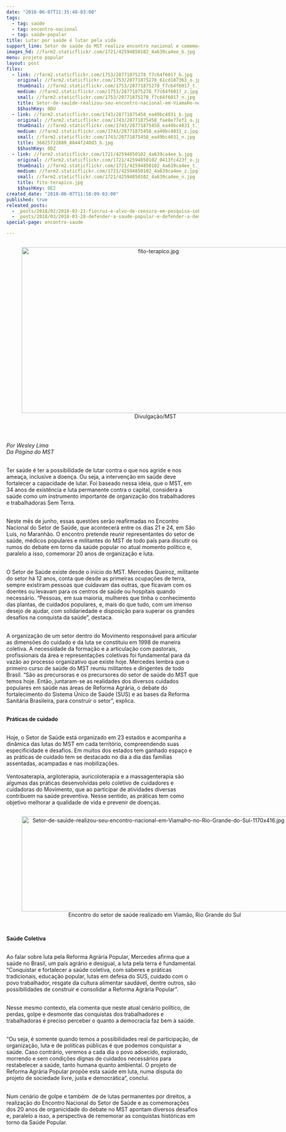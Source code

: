 ```yaml
---
date: "2018-06-07T11:35:48-03:00"
tags:
  - tag: saúde
  - tag: encontro-nacional
  - tag: saúde-popular
title: Lutar por saúde é lutar pela vida
support_line: Setor de saúde do MST realiza encontro nacional e comemora 20 anos de organização
images_hd: //farm2.staticflickr.com/1721/42594850102_4a639ca4ee_b.jpg
menu: projeto popular
layout: post
files:
  - link: //farm2.staticflickr.com/1753/28771875278_f7c64f6017_b.jpg
    original: //farm2.staticflickr.com/1753/28771875278_61cd187363_o.jpg
    thumbnail: //farm2.staticflickr.com/1753/28771875278_f7c64f6017_t.jpg
    medium: //farm2.staticflickr.com/1753/28771875278_f7c64f6017_z.jpg
    small: //farm2.staticflickr.com/1753/28771875278_f7c64f6017_n.jpg
    title: Setor-de-sauìde-realizou-seu-encontro-nacional-em-ViamaÞo-no-Rio-Grande-do-Sul-1170x416.jpg
    $$hashKey: 0DU
  - link: //farm2.staticflickr.com/1743/28771875458_ea49bc4031_b.jpg
    original: //farm2.staticflickr.com/1743/28771875458_fae8e77ef1_o.jpg
    thumbnail: //farm2.staticflickr.com/1743/28771875458_ea49bc4031_t.jpg
    medium: //farm2.staticflickr.com/1743/28771875458_ea49bc4031_z.jpg
    small: //farm2.staticflickr.com/1743/28771875458_ea49bc4031_n.jpg
    title: 36825722800_8844f240d3_b.jpg
    $$hashKey: 0DZ
  - link: //farm2.staticflickr.com/1721/42594850102_4a639ca4ee_b.jpg
    original: //farm2.staticflickr.com/1721/42594850102_0413fc423f_o.jpg
    thumbnail: //farm2.staticflickr.com/1721/42594850102_4a639ca4ee_t.jpg
    medium: //farm2.staticflickr.com/1721/42594850102_4a639ca4ee_z.jpg
    small: //farm2.staticflickr.com/1721/42594850102_4a639ca4ee_n.jpg
    title: fito-terapico.jpg
    $$hashKey: 0E2
created_date: "2018-06-07T11:58:09-03:00"
published: true
releated_posts:
  - _posts/2018/02/2018-02-21-fiocruz-e-alvo-de-censura-em-pesquisa-sobre-agrotoxicos.md
  - _posts/2018/03/2018-03-28-defender-a-saude-popular-e-defender-a-democracia-e-o-povo-afirma-dirigente-do-mst.md
special-page: encontro-saude

---
```

<div style="text-align:center">
<figure class="image" style="display:inline-block"><img alt="fito-terapico.jpg" height="434" src="//farm2.staticflickr.com/1721/42594850102_4a639ca4ee_b.jpg" width="700" />
<figcaption>Divulga&ccedil;&atilde;o/MST</figcaption>
</figure>
</div>

<p>&nbsp;</p>

<p><em>Por Wesley Lima<br />
Da P&aacute;gina do MST</em></p>

<p><br />
Ter sa&uacute;de &eacute; ter a possibilidade de lutar contra o que nos agride e nos amea&ccedil;a, inclusive a doen&ccedil;a. Ou seja, a interven&ccedil;&atilde;o em sa&uacute;de deve fortalecer a capacidade de lutar. Foi baseado nessa ideia, que o MST, em 34 anos de exist&ecirc;ncia e luta permanente contra o capital, considera a sa&uacute;de como um instrumento importante de organiza&ccedil;&atilde;o dos trabalhadores e trabalhadoras Sem Terra.</p>

<p><br />
Neste m&ecirc;s de junho, essas quest&otilde;es ser&atilde;o reafirmadas no Encontro Nacional do Setor de Sa&uacute;de, que acontecer&aacute; entre os dias 21 e 24, em S&atilde;o Lu&iacute;s, no Maranh&atilde;o. O encontro pretende reunir representantes do setor de sa&uacute;de, m&eacute;dicos populares e militantes do MST de todo pa&iacute;s para discutir os rumos do debate em torno da sa&uacute;de popular no atual momento pol&iacute;tico e, paralelo a isso, comemorar 20 anos de organiza&ccedil;&atilde;o e luta.</p>

<p><br />
O Setor de Sa&uacute;de existe desde o in&iacute;cio do MST. Mercedes Queiroz, militante do setor h&aacute; 12 anos, conta que desde as primeiras ocupa&ccedil;&otilde;es de terra, sempre existiram pessoas que cuidavam das outras, que ficavam com os doentes ou levavam para os centros de sa&uacute;de ou hospitais quando necess&aacute;rio. &ldquo;Pessoas, em sua maioria, mulheres que tinha o conhecimento das plantas, de cuidados populares, e, mais do que tudo, com um imenso desejo de ajudar, com solidariedade e disposi&ccedil;&atilde;o para superar os grandes desafios na conquista da sa&uacute;de&rdquo;, destaca.</p>

<p><br />
A organiza&ccedil;&atilde;o de um setor dentro do Movimento respons&aacute;vel para articular as dimens&otilde;es do cuidado e da luta se constituiu em 1998 de maneira coletiva. A necessidade da forma&ccedil;&atilde;o e a articula&ccedil;&atilde;o com pastorais, profissionais da &aacute;rea e representa&ccedil;&otilde;es coletivas foi fundamental para d&aacute; vaz&atilde;o ao processo organizativo que existe hoje. Mercedes lembra que o primeiro curso de sa&uacute;de do MST reuniu militantes e dirigentes de todo Brasil. &ldquo;S&atilde;o as precursoras e os precursores do setor de sa&uacute;de do MST que temos hoje. Ent&atilde;o, juntaram-se as realidades dos diversos cuidados populares em sa&uacute;de nas &aacute;reas de Reforma Agr&aacute;ria, o debate do fortalecimento do Sistema &Uacute;nico de Sa&uacute;de (SUS) e as bases da Reforma Sanit&aacute;ria Brasileira, para construir o setor&rdquo;, explica.</p>

<p><br />
<strong>Pr&aacute;ticas de cuidado</strong></p>

<p><br />
Hoje, o Setor de Sa&uacute;de est&aacute; organizado em 23 estados e acompanha a din&acirc;mica das lutas do MST em cada territ&oacute;rio, compreendendo suas especificidade e desafios. Em muitos dos estados tem ganhado espa&ccedil;o e as pr&aacute;ticas de cuidado tem se destacado no dia a dia das fam&iacute;lias assentadas, acampadas e nas mobiliza&ccedil;&otilde;es.<br />
<br />
Ventosaterapia, argiloterapia, auricoloterapia e a massagenterapia s&atilde;o algumas das pr&aacute;ticas desenvolvidas pelo coletivo de cuidadores e cuidadoras do Movimento, que ao participar de atividades diversas contribuem na sa&uacute;de preventiva. Nesse sentido, as pr&aacute;ticas tem como objetivo melhorar a qualidade de vida e prevenir de doen&ccedil;as.</p>

<div style="text-align:center">
<figure class="image" style="display:inline-block"><img alt="Setor-de-sauìde-realizou-seu-encontro-nacional-em-ViamaÞo-no-Rio-Grande-do-Sul-1170x416.jpg" height="249" src="//farm2.staticflickr.com/1753/28771875278_f7c64f6017_b.jpg" width="700" />
<figcaption>Encontro do setor de sa&uacute;de realizado em Viam&atilde;o, Rio Grande do Sul&nbsp;</figcaption>
</figure>
</div>

<p><br />
<strong>Sa&uacute;de Coletiva</strong></p>

<p><br />
Ao falar sobre luta pela Reforma Agr&aacute;ria Popular, Mercedes afirma que a sa&uacute;de no Brasil, um pa&iacute;s agr&aacute;rio e desigual, a luta pela terra &eacute; fundamental. &ldquo;Conquistar e fortalecer a sa&uacute;de coletiva, com saberes e pr&aacute;ticas tradicionais, educa&ccedil;&atilde;o popular, lutas em defesa do SUS, cuidado com o povo trabalhador, resgate da cultura alimentar saud&aacute;vel, dentre outros, s&atilde;o possibilidades de construir e consolidar a Reforma Agr&aacute;ria Popular&rdquo;.</p>

<p><br />
Nesse mesmo contexto, ela comenta que neste atual cen&aacute;rio pol&iacute;tico, de perdas, golpe e desmonte das conquistas dos trabalhadores e trabalhadoras &eacute; preciso perceber o quanto a democracia faz bem&nbsp;&agrave; sa&uacute;de.</p>

<p><br />
&ldquo;Ou seja, &eacute; somente quando temos a possibilidades real de participa&ccedil;&atilde;o, de organiza&ccedil;&atilde;o, luta e de pol&iacute;ticas p&uacute;blicas &eacute; que podemos conquistar a sa&uacute;de. Caso contr&aacute;rio, veremos a cada dia o povo adoecido, explorado, morrendo e sem condi&ccedil;&otilde;es dignas de cuidados necess&aacute;rios para restabelecer a sa&uacute;de, tanto humana quanto ambiental. O projeto de Reforma Agr&aacute;ria Popular prop&otilde;e esta sa&uacute;de em luta, numa disputa do projeto de sociedade livre, justa e democr&aacute;tica&rdquo;, conclui.</p>

<p><br />
Num cen&aacute;rio de golpe e tamb&eacute;m&nbsp;&nbsp;de de lutas permanentes por direitos, a realiza&ccedil;&atilde;o do Encontro Nacional do Setor de Sa&uacute;de e as comemora&ccedil;&otilde;es dos 20 anos de organicidade do debate no MST apontam diversos desafios e, paralelo a isso, a perspectiva de rememorar as conquistas hist&oacute;ricas em torno da Sa&uacute;de Popular.</p>
